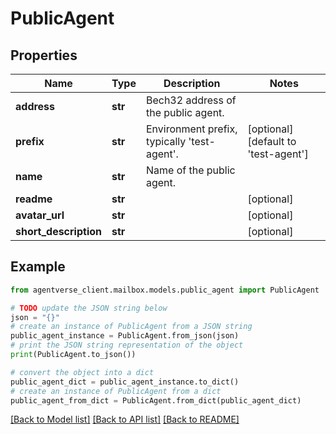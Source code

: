 # PublicAgent


## Properties

Name | Type | Description | Notes
------------ | ------------- | ------------- | -------------
**address** | **str** | Bech32 address of the public agent. | 
**prefix** | **str** | Environment prefix, typically &#39;test-agent&#39;. | [optional] [default to 'test-agent']
**name** | **str** | Name of the public agent. | 
**readme** | **str** |  | [optional] 
**avatar_url** | **str** |  | [optional] 
**short_description** | **str** |  | [optional] 

## Example

```python
from agentverse_client.mailbox.models.public_agent import PublicAgent

# TODO update the JSON string below
json = "{}"
# create an instance of PublicAgent from a JSON string
public_agent_instance = PublicAgent.from_json(json)
# print the JSON string representation of the object
print(PublicAgent.to_json())

# convert the object into a dict
public_agent_dict = public_agent_instance.to_dict()
# create an instance of PublicAgent from a dict
public_agent_from_dict = PublicAgent.from_dict(public_agent_dict)
```
[[Back to Model list]](../README.md#documentation-for-models) [[Back to API list]](../README.md#documentation-for-api-endpoints) [[Back to README]](../README.md)


